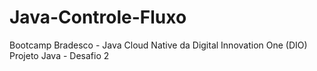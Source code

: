 # Java-Controle-Fluxo
Bootcamp Bradesco - Java Cloud Native da Digital Innovation One (DIO)
Projeto Java - Desafio 2
